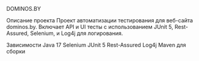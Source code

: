 DOMINOS.BY

Описание проекта
Проект автоматизации тестирования для веб-сайта dominos.by. Включает API и UI тесты с использованием JUnit 5, Rest-Assured, Selenium, и Log4j для логирования.

Зависимости
Java 17
Selenium
JUnit 5
Rest-Assured
Log4j
Maven для сборки
